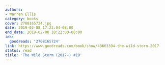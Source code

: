 ```yaml
---
authors:
- Warren Ellis
category: books
cover: 2708165724.jpg
date: 2019-02-08 17:23:04-08:00
end_date: 2019-02-08 18:22:00-08:00
ids:
  goodreads: '2708165724'
link: https://www.goodreads.com/book/show/43663394-the-wild-storm-2017--19
status: read
title: 'The Wild Storm (2017-) #19'
---
```

